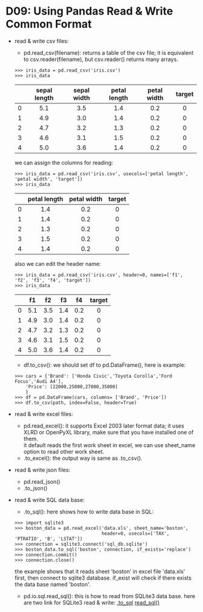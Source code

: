# D09: Using Pandas Read & Write Common Format
*	read & write csv files:
	*	pd.read_csv(filename): returns a table of the csv file; it is equivalent to csv.reader(filename), but csv.reader() returns many arrays.<br>
	```
	>>> iris_data = pd.read_csv('iris.csv')
	>>> iris_data
	```

	|  | sepal length | sepal width | petal length | petal width | target |
	| :---: | :----------: | :---------: | :----------: | :---------: | :----: |
	| 0 | 5.1 | 3.5 | 1.4 | 0.2 | 0 |
	| 1 | 4.9 | 3.0 | 1.4 | 0.2 | 0 |
	| 2 | 4.7 | 3.2 | 1.3 | 0.2 | 0 |
	| 3 | 4.6 | 3.1 | 1.5 | 0.2 | 0 |
	| 4 | 5.0 | 3.6 | 1.4 | 0.2 | 0 |

	we can assign the columns for reading:<br>
	```
	>>> iris_data = pd.read_csv('iris.csv', usecols=['petal length', 'petal width', 'target'])
	>>> iris_data
	```

	|  | petal length | petal width | target |
	| :-: | :----------: | :---------: | :----: |
	| 0 | 1.4 | 0.2 | 0 |
	| 1 | 1.4 | 0.2 | 0 |
	| 2 | 1.3 | 0.2 | 0 |
	| 3 | 1.5 | 0.2 | 0 |
	| 4 | 1.4 | 0.2 | 0 |

	also we can edit the header name:<br>
	```
	>>> iris_data = pd.read_csv('iris.csv', header=0, names=['f1', 'f2', 'f3', 'f4', 'target'])
	>>> iris_data
	```

	|     | f1 | f2 | f3 | f4 | target |
	| :-: | :-: | :-: | :-: | :-: | :-: |
	| 0 | 5.1 | 3.5 | 1.4 | 0.2 | 0 |
	| 1 | 4.9 | 3.0 | 1.4 | 0.2 | 0 |
	| 2 | 4.7 | 3.2 | 1.3 | 0.2 | 0 |
	| 3 | 4.6 | 3.1 | 1.5 | 0.2 | 0 |
	| 4 | 5.0 | 3.6 | 1.4 | 0.2 | 0 |

	*	df.to_csv(): we should set df to pd.DataFrame(), here is example:<br>
	```
	>>> cars = {'Brand': ['Honda Civic','Toyota Corolla','Ford Focus','Audi A4'],
        'Price': [22000,25000,27000,35000]
        }
    >>> df = pd.DataFrame(cars, columns= ['Brand', 'Price'])
    >>> df.to_csv(path, index=False, header=True)
	```

*	read & write excel files:
	*	pd.read_excel(): it supports Excel 2003 later format data; it uses XLRD or OpenPyXL library, make sure that you have installed one of them.<br>
	it default reads the first work sheet in excel, we can use sheet_name option to read other work sheet.
	*	.to_excel(): the output way is same as .to_csv().

*	read & write json files:
	*	pd.read_json()
	*	.to_json()

*	read & write SQL data base:
	*	.to_sql(): here shows how to write data base in SQL:<br>
	```
	>>> import sqlite3
	>>> boston_data = pd.read_excel('data.xls', sheet_name='boston',
									header=0, usecols=['TAX', 'PTRATIO', 'B', 'LSTAT'])
	>>> connection = sqlite3.connect('sql_db.sqlite')
	>>> boston_data.to_sql('boston', connection, if_exists='replace')
	>>> connection.commit()
	>>> connection.close()
	```
	the example shows that it reads sheet 'boston' in excel file 'data.xls' first, then connect to sqlite3 database. if_exist will check if there exists the data base named 'boston'.
	*	pd.io.sql.read_sql(): this is how to read from SQLite3 data base.
	here are two link for SQLite3 read & write:
	[.to_sql](https://pandas.pydata.org/pandas-docs/stable/reference/api/pandas.DataFrame.to_sql.html)
	[read_sql()](https://sodocumentation.net/zh-tw/pandas/topic/2176/將sql-server讀取到dataframe)






